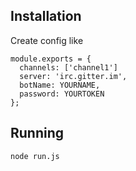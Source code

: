 ## Installation

Create config like

~~~
module.exports = {
  channels: ['channel1']
  server: 'irc.gitter.im',
  botName: YOURNAME,
  password: YOURTOKEN
};
~~~


## Running

~~~.shell
node run.js
~~~

